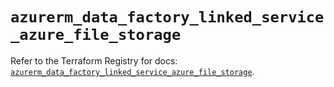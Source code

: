 # `azurerm_data_factory_linked_service_azure_file_storage`

Refer to the Terraform Registry for docs: [`azurerm_data_factory_linked_service_azure_file_storage`](https://registry.terraform.io/providers/hashicorp/azurerm/3.115.0/docs/resources/data_factory_linked_service_azure_file_storage).
